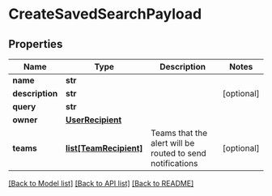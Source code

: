# CreateSavedSearchPayload

## Properties
Name | Type | Description | Notes
------------ | ------------- | ------------- | -------------
**name** | **str** |  | 
**description** | **str** |  | [optional] 
**query** | **str** |  | 
**owner** | [**UserRecipient**](UserRecipient.md) |  | 
**teams** | [**list[TeamRecipient]**](TeamRecipient.md) | Teams that the alert will be routed to send notifications | [optional] 

[[Back to Model list]](../README.md#documentation-for-models) [[Back to API list]](../README.md#documentation-for-api-endpoints) [[Back to README]](../README.md)


